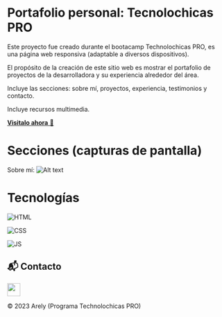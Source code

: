 # Portafolio personal: Tecnolochicas PRO

Este proyecto fue creado durante el bootacamp Technolochicas PRO, es una página web responsiva (adaptable a diversos dispositivos).

El propósito de la creación de este sitio web es mostrar el portafolio de proyectos de la desarrolladora y su experiencia alrededor del área.

Incluye las secciones: sobre mí, proyectos, experiencia, testimonios y contacto.

Incluye recursos multimedia.

<a href="https://jovial-zuccutto-f60209.netlify.app/" target="_blank">**Visitalo ahora** 🚀</a>
# Secciones (capturas de pantalla)

Sobre mí:
![Alt text](assets/image.png)

# Tecnologías

![HTML](https://img.shields.io/badge/html5%20-%23E34F26.svg?&style=for-the-badge&logo=html5&logoColor=white)

![CSS](https://img.shields.io/badge/css3%20-%231572B6.svg?&style=for-the-badge&logo=css3&logoColor=white)

![JS](https://img.shields.io/badge/javascript%20-%23323330.svg?&style=for-the-badge&logo=javascript&logoColor=%23F7DF1E)

## 📬 Contacto

<a href="mailto:arely.delacruz.munguia@gmail.com"><img src="https://www.felberpr.com/wp-content/uploads/linkedin-logo.png" width="30"></img></a>

© 2023 Arely (Programa Technolochicas PRO)